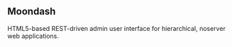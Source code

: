 ## Moondash

HTML5-based REST-driven admin user interface for hierarchical, noserver web applications.
